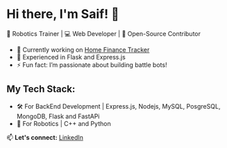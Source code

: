 # Hi there, I'm Saif! 👋

🚀 Robotics Trainer | 💻 Web Developer | 🌟 Open-Source Contributor

- 🔭 Currently working on [Home Finance Tracker](https://github.com/SheikhSaif2305/Home-Finance-Tracker)
- 🌱 Experienced in Flask and Express.js 
- ⚡ Fun fact: I’m passionate about building battle bots!

## My Tech Stack:
- 🛠️  For BackEnd Development | Express.js, Nodejs, MySQL, PosgreSQL, MongoDB, Flask and FastAPi 
- 🤖 For Robotics | C++ and Python

📫 **Let's connect:** [LinkedIn](https://linkedin.com/in/sheikhsaif2305) 
